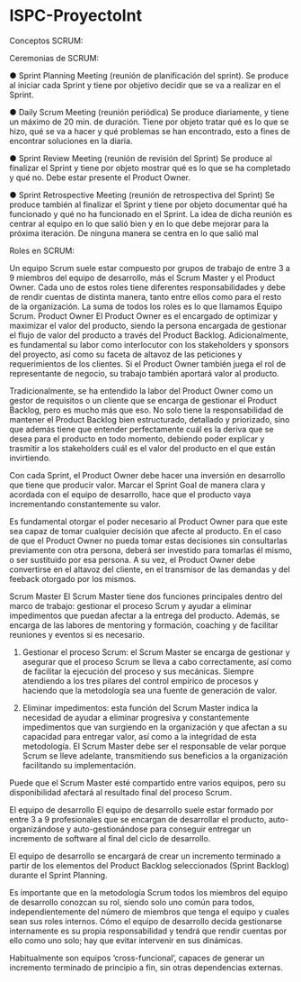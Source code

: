 # ISPC-ProyectoInt
Conceptos SCRUM:

Ceremonias de SCRUM:

● Sprint Planning Meeting (reunión de planificación del sprint).
    Se produce al iniciar cada Sprint y tiene
    por objetivo decidir que se va a realizar en el Sprint.
 
● Daily Scrum Meeting (reunión periódica)
    Se produce diariamente, y tiene un máximo de 20 min. 
    de duración. Tiene por objeto tratar qué es lo que se hizo, qué se va a hacer y 
    qué problemas se han encontrado, esto a fines de encontrar soluciones en la diaria.

● Sprint Review Meeting (reunión de revisión del Sprint)
    Se produce al finalizar el Sprint y tiene por
    objeto mostrar qué es lo que se ha completado 
    y qué no. Debe estar presente el Product Owner.

● Sprint Retrospective Meeting (reunión de retrospectiva del Sprint)
    Se produce también al finalizar el Sprint y tiene por objeto documentar qué ha funcionado y qué no ha funcionado 
    en el Sprint. La idea de dicha reunión es centrar al equipo en lo que salió bien y en lo que 
    debe mejorar para la próxima iteración. De ninguna manera se centra en lo que salió mal


Roles en SCRUM:

Un equipo Scrum suele estar compuesto por grupos de trabajo de entre 3 a 9 miembros del equipo de desarrollo, más el Scrum Master y el Product Owner. Cada uno de estos roles tiene diferentes responsabilidades y debe de rendir cuentas de distinta manera, tanto entre ellos como para el resto de la organización. La suma de todos los roles es lo que llamamos Equipo Scrum.
Product Owner
El Product Owner es el encargado de optimizar y maximizar el valor del producto, siendo la persona encargada de gestionar el flujo de valor del producto a través del Product Backlog. Adicionalmente, es fundamental su labor como interlocutor con los stakeholders y sponsors del proyecto, así como su faceta de altavoz de las peticiones y requerimientos de los clientes. Si el Product Owner también juega el rol de representante de negocio, su trabajo también aportará valor al producto.

Tradicionalmente, se ha entendido la labor del Product Owner como un gestor de requisitos o un cliente que se encarga de gestionar el Product Backlog, pero es mucho más que eso. No solo tiene la responsabilidad de mantener el Product Backlog bien estructurado, detallado y priorizado, sino que además tiene que entender perfectamente cuál es la deriva que se desea para el producto en todo momento, debiendo poder explicar y trasmitir a los stakeholders cuál es el valor del producto en el que están invirtiendo. 

Con cada Sprint, el Product Owner debe hacer una inversión en desarrollo que tiene que producir valor. Marcar el Sprint Goal de manera clara y acordada con el equipo de desarrollo, hace que el producto vaya incrementando constantemente su valor.

Es fundamental otorgar el poder necesario al Product Owner para que este sea capaz de tomar cualquier decisión que afecte al producto. En el caso de que el Product Owner no pueda tomar estas decisiones sin consultarlas previamente con otra persona, deberá ser investido para tomarlas él mismo, o ser sustituido por esa persona. A su vez, el Product Owner debe convertirse en el altavoz del cliente, en el transmisor de las demandas y del feeback otorgado por los mismos.

Scrum Master
El Scrum Master tiene dos funciones principales dentro del marco de trabajo: gestionar el proceso Scrum y ayudar a eliminar impedimentos que puedan afectar a la entrega del producto. Además, se encarga de las labores de mentoring y formación, coaching y de facilitar reuniones y eventos si es necesario.

1.    Gestionar el proceso Scrum: el Scrum Master se encarga de gestionar y asegurar que el proceso Scrum se lleva a cabo correctamente, así como de facilitar la ejecución del proceso y sus mecánicas. Siempre atendiendo a los tres pilares del control empírico de procesos y haciendo que la metodología sea una fuente de generación de valor.

2.    Eliminar impedimentos: esta función del Scrum Master indica la necesidad de ayudar a eliminar progresiva y constantemente impedimentos que van surgiendo en la organización y que afectan a su capacidad para entregar valor, así como a la integridad de esta metodología. El Scrum Master debe ser el responsable de velar porque Scrum se lleve adelante, transmitiendo sus beneficios a la organización facilitando su implementación.

Puede que el Scrum Master esté compartido entre varios equipos, pero su disponibilidad afectará al resultado final del proceso Scrum.

El equipo de desarrollo
El equipo de desarrollo suele estar formado por entre 3 a 9 profesionales que se encargan de desarrollar el producto, auto-organizándose y auto-gestionándose para conseguir entregar un incremento de software al final del ciclo de desarrollo.

El equipo de desarrollo se encargará de crear un incremento terminado a partir de los elementos del Product Backlog seleccionados (Sprint Backlog) durante el Sprint Planning.

Es importante que en la metodología Scrum todos los miembros del equipo de desarrollo conozcan su rol, siendo solo uno común para todos, independientemente del número de miembros que tenga el equipo y cuales sean sus roles internos. Cómo el equipo de desarrollo decida gestionarse internamente es su propia responsabilidad y tendrá que rendir cuentas por ello como uno solo; hay que evitar intervenir en sus dinámicas.

Habitualmente son equipos ‘cross-funcional’, capaces de generar un incremento terminado de principio a fin, sin otras dependencias externas.
